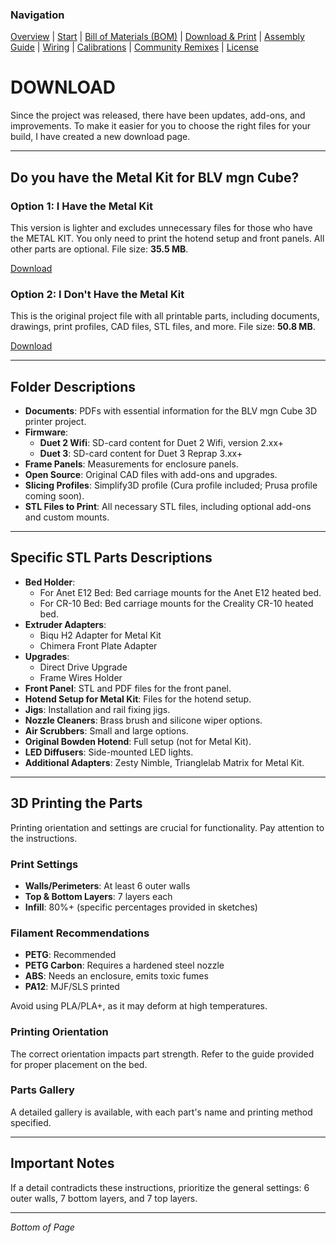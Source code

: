 ### Navigation
[Overview](Resources/Overview.md) | [Start](Resources/Start.md) | [Bill of Materials (BOM)](Resources/BOM.md) | [Download & Print](Resources/Download_&_Print.md) | [Assembly Guide](Resources/Assembly_Guide.md) | [Wiring](Resources/Wiring.md) | [Calibrations](Resources/Calibrations.md) | [Community Remixes](Resources/Remixes.md) | [License](#license)


# DOWNLOAD

Since the project was released, there have been updates, add-ons, and improvements. To make it easier for you to choose the right files for your build, I have created a new download page.

---

## Do you have the Metal Kit for BLV mgn Cube?

### Option 1: I Have the Metal Kit

This version is lighter and excludes unnecessary files for those who have the METAL KIT. You only need to print the hotend setup and front panels. All other parts are optional. File size: **35.5 MB**.

[Download](#)

### Option 2: I Don't Have the Metal Kit

This is the original project file with all printable parts, including documents, drawings, print profiles, CAD files, STL files, and more. File size: **50.8 MB**.

[Download](#)

---

## Folder Descriptions

- **Documents**: PDFs with essential information for the BLV mgn Cube 3D printer project.
- **Firmware**:
  - **Duet 2 Wifi**: SD-card content for Duet 2 Wifi, version 2.xx+
  - **Duet 3**: SD-card content for Duet 3 Reprap 3.xx+
- **Frame Panels**: Measurements for enclosure panels.
- **Open Source**: Original CAD files with add-ons and upgrades.
- **Slicing Profiles**: Simplify3D profile (Cura profile included; Prusa profile coming soon).
- **STL Files to Print**: All necessary STL files, including optional add-ons and custom mounts.

---

## Specific STL Parts Descriptions

- **Bed Holder**:
  - For Anet E12 Bed: Bed carriage mounts for the Anet E12 heated bed.
  - For CR-10 Bed: Bed carriage mounts for the Creality CR-10 heated bed.
- **Extruder Adapters**:
  - Biqu H2 Adapter for Metal Kit
  - Chimera Front Plate Adapter
- **Upgrades**:
  - Direct Drive Upgrade
  - Frame Wires Holder
- **Front Panel**: STL and PDF files for the front panel.
- **Hotend Setup for Metal Kit**: Files for the hotend setup.
- **Jigs**: Installation and rail fixing jigs.
- **Nozzle Cleaners**: Brass brush and silicone wiper options.
- **Air Scrubbers**: Small and large options.
- **Original Bowden Hotend**: Full setup (not for Metal Kit).
- **LED Diffusers**: Side-mounted LED lights.
- **Additional Adapters**: Zesty Nimble, Trianglelab Matrix for Metal Kit.

---

## 3D Printing the Parts

Printing orientation and settings are crucial for functionality. Pay attention to the instructions.

### Print Settings

- **Walls/Perimeters**: At least 6 outer walls
- **Top & Bottom Layers**: 7 layers each
- **Infill**: 80%+ (specific percentages provided in sketches)

### Filament Recommendations

- **PETG**: Recommended
- **PETG Carbon**: Requires a hardened steel nozzle
- **ABS**: Needs an enclosure, emits toxic fumes
- **PA12**: MJF/SLS printed

Avoid using PLA/PLA+, as it may deform at high temperatures.

### Printing Orientation

The correct orientation impacts part strength. Refer to the guide provided for proper placement on the bed.

### Parts Gallery

A detailed gallery is available, with each part's name and printing method specified.

---

## Important Notes

If a detail contradicts these instructions, prioritize the general settings: 6 outer walls, 7 bottom layers, and 7 top layers.

---

*Bottom of Page*

